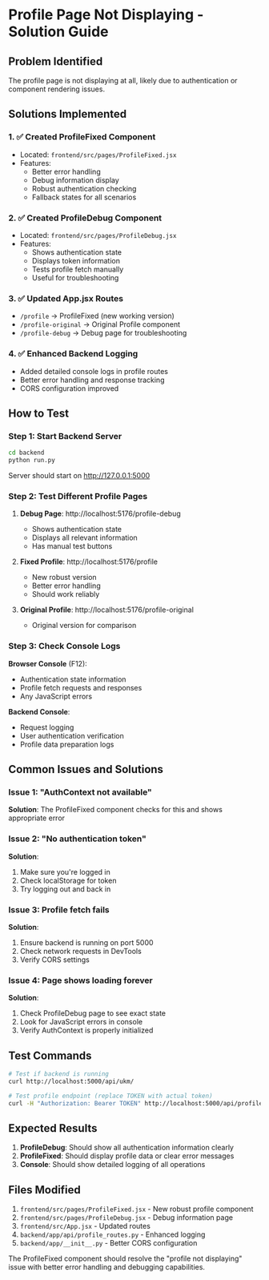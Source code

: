 # Profile Page Not Displaying - Solution Guide

## Problem Identified
The profile page is not displaying at all, likely due to authentication or component rendering issues.

## Solutions Implemented

### 1. ✅ Created ProfileFixed Component
- Located: `frontend/src/pages/ProfileFixed.jsx`
- Features:
  - Better error handling
  - Debug information display
  - Robust authentication checking
  - Fallback states for all scenarios

### 2. ✅ Created ProfileDebug Component  
- Located: `frontend/src/pages/ProfileDebug.jsx`
- Features:
  - Shows authentication state
  - Displays token information
  - Tests profile fetch manually
  - Useful for troubleshooting

### 3. ✅ Updated App.jsx Routes
- `/profile` → ProfileFixed (new working version)
- `/profile-original` → Original Profile component
- `/profile-debug` → Debug page for troubleshooting

### 4. ✅ Enhanced Backend Logging
- Added detailed console logs in profile routes
- Better error handling and response tracking
- CORS configuration improved

## How to Test

### Step 1: Start Backend Server
```bash
cd backend
python run.py
```
Server should start on http://127.0.0.1:5000

### Step 2: Test Different Profile Pages

1. **Debug Page**: http://localhost:5176/profile-debug
   - Shows authentication state
   - Displays all relevant information
   - Has manual test buttons

2. **Fixed Profile**: http://localhost:5176/profile
   - New robust version
   - Better error handling
   - Should work reliably

3. **Original Profile**: http://localhost:5176/profile-original
   - Original version for comparison

### Step 3: Check Console Logs

**Browser Console** (F12):
- Authentication state information
- Profile fetch requests and responses
- Any JavaScript errors

**Backend Console**:
- Request logging
- User authentication verification
- Profile data preparation logs

## Common Issues and Solutions

### Issue 1: "AuthContext not available"
**Solution**: The ProfileFixed component checks for this and shows appropriate error

### Issue 2: "No authentication token"  
**Solution**: 
1. Make sure you're logged in
2. Check localStorage for token
3. Try logging out and back in

### Issue 3: Profile fetch fails
**Solution**:
1. Ensure backend is running on port 5000
2. Check network requests in DevTools
3. Verify CORS settings

### Issue 4: Page shows loading forever
**Solution**: 
1. Check ProfileDebug page to see exact state
2. Look for JavaScript errors in console
3. Verify AuthContext is properly initialized

## Test Commands

```bash
# Test if backend is running
curl http://localhost:5000/api/ukm/

# Test profile endpoint (replace TOKEN with actual token)
curl -H "Authorization: Bearer TOKEN" http://localhost:5000/api/profile/
```

## Expected Results

1. **ProfileDebug**: Should show all authentication information clearly
2. **ProfileFixed**: Should display profile data or clear error messages
3. **Console**: Should show detailed logging of all operations

## Files Modified

1. `frontend/src/pages/ProfileFixed.jsx` - New robust profile component
2. `frontend/src/pages/ProfileDebug.jsx` - Debug information page  
3. `frontend/src/App.jsx` - Updated routes
4. `backend/app/api/profile_routes.py` - Enhanced logging
5. `backend/app/__init__.py` - Better CORS configuration

The ProfileFixed component should resolve the "profile not displaying" issue with better error handling and debugging capabilities.
